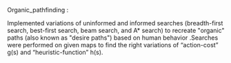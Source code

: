  Organic_pathfinding :
 
 Implemented variations of uninformed and informed searches (breadth-first search, best-first search, beam search, and A* search) to recreate "organic" paths (also known as "desire paths") based on human behavior .Searches were performed on given maps to find the right variations of “action-cost” g(s) and “heuristic-function” h(s).
